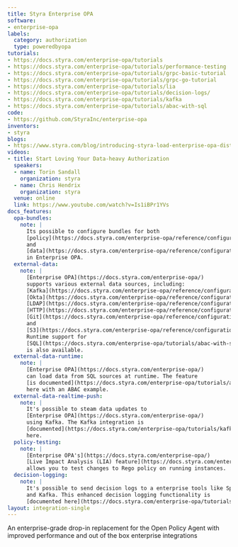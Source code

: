 ```yaml
---
title: Styra Enterprise OPA
software:
- enterprise-opa
labels:
  category: authorization
  type: poweredbyopa
tutorials:
- https://docs.styra.com/enterprise-opa/tutorials
- https://docs.styra.com/enterprise-opa/tutorials/performance-testing
- https://docs.styra.com/enterprise-opa/tutorials/grpc-basic-tutorial
- https://docs.styra.com/enterprise-opa/tutorials/grpc-go-tutorial
- https://docs.styra.com/enterprise-opa/tutorials/lia
- https://docs.styra.com/enterprise-opa/tutorials/decision-logs/
- https://docs.styra.com/enterprise-opa/tutorials/kafka
- https://docs.styra.com/enterprise-opa/tutorials/abac-with-sql
code:
- https://github.com/StyraInc/enterprise-opa
inventors:
- styra
blogs:
- https://www.styra.com/blog/introducing-styra-load-enterprise-opa-distribution-for-data-heavy-authorization/
videos:
- title: Start Loving Your Data-heavy Authorization
  speakers:
  - name: Torin Sandall
    organization: styra
  - name: Chris Hendrix
    organization: styra
  venue: online
  link: https://www.youtube.com/watch?v=Is1iBPr1YVs
docs_features:
  opa-bundles:
    note: |
      Its possible to configure bundles for both
      [policy](https://docs.styra.com/enterprise-opa/reference/configuration/policy/bundle-api)
      and
      [data](https://docs.styra.com/enterprise-opa/reference/configuration/data/bundle-api)
      in Enterprise OPA.
  external-data:
    note: |
      [Enterprise OPA](https://docs.styra.com/enterprise-opa/)
      supports various external data sources, including:
      [Kafka](https://docs.styra.com/enterprise-opa/reference/configuration/data/kafka),
      [Okta](https://docs.styra.com/enterprise-opa/reference/configuration/data/okta),
      [LDAP](https://docs.styra.com/enterprise-opa/reference/configuration/data/ldap),
      [HTTP](https://docs.styra.com/enterprise-opa/reference/configuration/data/http),
      [Git](https://docs.styra.com/enterprise-opa/reference/configuration/data/git)
      and
      [S3](https://docs.styra.com/enterprise-opa/reference/configuration/data/s3).
      Runtime support for
      [SQL](https://docs.styra.com/enterprise-opa/tutorials/abac-with-sql)
      is also available.
  external-data-runtime:
    note: |
      [Enterprise OPA](https://docs.styra.com/enterprise-opa/)
      can load data from SQL sources at runtime. The feature
      [is documented](https://docs.styra.com/enterprise-opa/tutorials/abac-with-sql)
      here with an ABAC example.
  external-data-realtime-push:
    note: |
      It's possible to steam data updates to
      [Enterprise OPA](https://docs.styra.com/enterprise-opa/)
      using Kafka. The Kafka integration is
      [documented](https://docs.styra.com/enterprise-opa/tutorials/kafka)
      here.
  policy-testing:
    note: |
      [Enterprise OPA's](https://docs.styra.com/enterprise-opa/)
      [Live Impact Analysis (LIA) feature](https://docs.styra.com/enterprise-opa/tutorials/lia)
      allows you to test changes to Rego policy on running instances.
  decision-logging:
    note: |
      It's possible to send decision logs to a enterprise tools like Splunk,
      and Kafka. This enhanced decision logging functionality is
      [documented here](https://docs.styra.com/enterprise-opa/tutorials/decision-logs/).
layout: integration-single
---
```

An enterprise-grade drop-in replacement for the Open Policy Agent with improved performance and out of the box enterprise integrations

